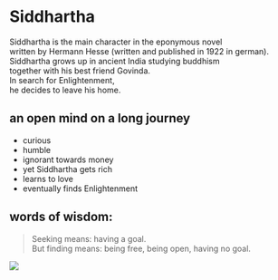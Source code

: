 # Siddhartha

Siddhartha is the main character in the eponymous novel<br>
written by Hermann Hesse (written and published in 1922 in german).<br>
Siddhartha grows up in ancient India studying buddhism<br>
together with his best friend Govinda.<br>
In search for Enlightenment,  
he decides to leave his home.

## an open mind on a long journey

* curious
* humble
* ignorant towards money
* yet Siddhartha gets rich
* learns to love
* eventually finds Enlightenment

## words of wisdom:

> Seeking means: having a goal.<br>
> But finding means: being free, being open, having no goal.



<img src="http://sognandoleggendo.net/wp-content/uploads/selfdevelopment130406.jpg"/>
